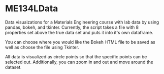 # ME134LData
Data visuaizations for a Materials Engineering course with lab data by using pandas, bokeh, and tkinter. Currently, the script takes a file with 8 properties set above the true data set and puts it into it's own dataframe.

You can choose where you would like the Bokeh HTML file to be saved as well as choose the file using Tkinter.

All data is visualized as circle points so that the specific points can be selected out. Additionally, you can zoom in and out and move around the dataset.

